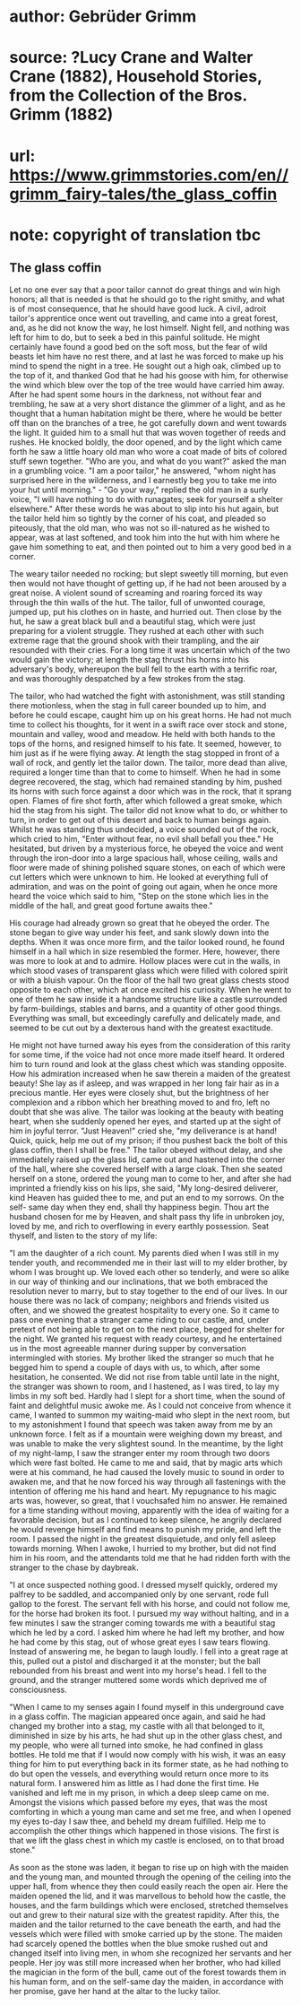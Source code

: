 # author: Gebrüder Grimm
# source: ?Lucy Crane and Walter Crane (1882), Household Stories, from the Collection of the Bros. Grimm (1882)
# url: https://www.grimmstories.com/en//grimm_fairy-tales/the_glass_coffin
# note: copyright of translation tbc

## The glass coffin 

Let no one ever say that a poor tailor cannot do great things and win
high honors; all that is needed is that he should go to the right
smithy, and what is of most consequence, that he should have good luck.
A civil, adroit tailor's apprentice once went out travelling, and came
into a great forest, and, as he did not know the way, he lost himself.
Night fell, and nothing was left for him to do, but to seek a bed in
this painful solitude. He might certainly have found a good bed on the
soft moss, but the fear of wild beasts let him have no rest there, and
at last he was forced to make up his mind to spend the night in a tree.
He sought out a high oak, climbed up to the top of it, and thanked God
that he had his goose with him, for otherwise the wind which blew over
the top of the tree would have carried him away.
After he had spent some hours in the darkness, not without fear and
trembling, he saw at a very short distance the glimmer of a light, and
as he thought that a human habitation might be there, where he would be
better off than on the branches of a tree, he got carefully down and
went towards the light. It guided him to a small hut that was woven
together of reeds and rushes. He knocked boldly, the door opened, and by
the light which came forth he saw a little hoary old man who wore a coat
made of bits of colored stuff sewn together. "Who are you, and what do
you want?" asked the man in a grumbling voice. "I am a poor tailor,"
he answered, "whom night has surprised here in the wilderness, and I
earnestly beg you to take me into your hut until morning." - "Go your
way," replied the old man in a surly voice, "I will have nothing to do
with runagates; seek for yourself a shelter elsewhere." After these
words he was about to slip into his hut again, but the tailor held him
so tightly by the corner of his coat, and pleaded so piteously, that the
old man, who was not so ill-natured as he wished to appear, was at last
softened, and took him into the hut with him where he gave him something
to eat, and then pointed out to him a very good bed in a corner.

The weary tailor needed no rocking; but slept sweetly till morning, but
even then would not have thought of getting up, if he had not been
aroused by a great noise. A violent sound of screaming and roaring
forced its way through the thin walls of the hut. The tailor, full of
unwonted courage, jumped up, put his clothes on in haste, and hurried
out. Then close by the hut, he saw a great black bull and a beautiful
stag, which were just preparing for a violent struggle. They rushed at
each other with such extreme rage that the ground shook with their
trampling, and the air resounded with their cries. For a long time it
was uncertain which of the two would gain the victory; at length the
stag thrust his horns into his adversary's body, whereupon the bull
fell to the earth with a terrific roar, and was thoroughly despatched by
a few strokes from the stag.

The tailor, who had watched the fight with astonishment, was still
standing there motionless, when the stag in full career bounded up to
him, and before he could escape, caught him up on his great horns. He
had not much time to collect his thoughts, for it went in a swift race
over stock and stone, mountain and valley, wood and meadow. He held with
both hands to the tops of the horns, and resigned himself to his fate.
It seemed, however, to him just as if he were flying away. At length the
stag stopped in front of a wall of rock, and gently let the tailor down.
The tailor, more dead than alive, required a longer time than that to
come to himself. When he had in some degree recovered, the stag, which
had remained standing by him, pushed its horns with such force against a
door which was in the rock, that it sprang open. Flames of fire shot
forth, after which followed a great smoke, which hid the stag from his
sight. The tailor did not know what to do, or whither to turn, in order
to get out of this desert and back to human beings again. Whilst he was
standing thus undecided, a voice sounded out of the rock, which cried to
him, "Enter without fear, no evil shall befall you thee." He
hesitated, but driven by a mysterious force, he obeyed the voice and
went through the iron-door into a large spacious hall, whose ceiling,
walls and floor were made of shining polished square stones, on each of
which were cut letters which were unknown to him. He looked at
everything full of admiration, and was on the point of going out again,
when he once more heard the voice which said to him, "Step on the stone
which lies in the middle of the hall, and great good fortune awaits
thee."

His courage had already grown so great that he obeyed the order. The
stone began to give way under his feet, and sank slowly down into the
depths. When it was once more firm, and the tailor looked round, he
found himself in a hall which in size resembled the former. Here,
however, there was more to look at and to admire. Hollow places were cut
in the walls, in which stood vases of transparent glass which were
filled with colored spirit or with a bluish vapour. On the floor of the
hall two great glass chests stood opposite to each other, which at once
excited his curiosity. When he went to one of them he saw inside it a
handsome structure like a castle surrounded by farm-buildings, stables
and barns, and a quantity of other good things. Everything was small,
but exceedingly carefully and delicately made, and seemed to be cut out
by a dexterous hand with the greatest exactitude.

He might not have turned away his eyes from the consideration of this
rarity for some time, if the voice had not once more made itself heard.
It ordered him to turn round and look at the glass chest which was
standing opposite. How his admiration increased when he saw therein a
maiden of the greatest beauty! She lay as if asleep, and was wrapped in
her long fair hair as in a precious mantle. Her eyes were closely shut,
but the brightness of her complexion and a ribbon which her breathing
moved to and fro, left no doubt that she was alive. The tailor was
looking at the beauty with beating heart, when she suddenly opened her
eyes, and started up at the sight of him in joyful terror. "Just
Heaven!" cried she, "my deliverance is at hand! Quick, quick, help me
out of my prison; if thou pushest back the bolt of this glass coffin,
then I shall be free." The tailor obeyed without delay, and she
immediately raised up the glass lid, came out and hastened into the
corner of the hall, where she covered herself with a large cloak. Then
she seated herself on a stone, ordered the young man to come to her, and
after she had imprinted a friendly kiss on his lips, she said, "My
long-desired deliverer, kind Heaven has guided thee to me, and put an
end to my sorrows. On the self- same day when they end, shall thy
happiness begin. Thou art the husband chosen for me by Heaven, and shalt
pass thy life in unbroken joy, loved by me, and rich to overflowing in
every earthly possession. Seat thyself, and listen to the story of my
life:

"I am the daughter of a rich count. My parents died when I was still in
my tender youth, and recommended me in their last will to my elder
brother, by whom I was brought up. We loved each other so tenderly, and
were so alike in our way of thinking and our inclinations, that we both
embraced the resolution never to marry, but to stay together to the end
of our lives. In our house there was no lack of company; neighbors and
friends visited us often, and we showed the greatest hospitality to
every one. So it came to pass one evening that a stranger came riding to
our castle, and, under pretext of not being able to get on to the next
place, begged for shelter for the night. We granted his request with
ready courtesy, and he entertained us in the most agreeable manner
during supper by conversation intermingled with stories. My brother
liked the stranger so much that he begged him to spend a couple of days
with us, to which, after some hesitation, he consented. We did not rise
from table until late in the night, the stranger was shown to room, and
I hastened, as I was tired, to lay my limbs in my soft bed. Hardly had I
slept for a short time, when the sound of faint and delightful music
awoke me. As I could not conceive from whence it came, I wanted to
summon my waiting-maid who slept in the next room, but to my
astonishment I found that speech was taken away from me by an unknown
force. I felt as if a mountain were weighing down my breast, and was
unable to make the very slightest sound. In the meantime, by the light
of my night-lamp, I saw the stranger enter my room through two doors
which were fast bolted. He came to me and said, that by magic arts which
were at his command, he had caused the lovely music to sound in order to
awaken me, and that he now forced his way through all fastenings with
the intention of offering me his hand and heart. My repugnance to his
magic arts was, however, so great, that I vouchsafed him no answer. He
remained for a time standing without moving, apparently with the idea of
waiting for a favorable decision, but as I continued to keep silence, he
angrily declared he would revenge himself and find means to punish my
pride, and left the room. I passed the night in the greatest
disquietude, and only fell asleep towards morning. When I awoke, I
hurried to my brother, but did not find him in his room, and the
attendants told me that he had ridden forth with the stranger to the
chase by daybreak.

"I at once suspected nothing good. I dressed myself quickly, ordered my
palfrey to be saddled, and accompanied only by one servant, rode full
gallop to the forest. The servant fell with his horse, and could not
follow me, for the horse had broken its foot. I pursued my way without
halting, and in a few minutes I saw the stranger coming towards me with
a beautiful stag which he led by a cord. I asked him where he had left
my brother, and how he had come by this stag, out of whose great eyes I
saw tears flowing. Instead of answering me, he began to laugh loudly. I
fell into a great rage at this, pulled out a pistol and discharged it at
the monster; but the ball rebounded from his breast and went into my
horse's head. I fell to the ground, and the stranger muttered some
words which deprived me of consciousness.

"When I came to my senses again I found myself in this underground cave
in a glass coffin. The magician appeared once again, and said he had
changed my brother into a stag, my castle with all that belonged to it,
diminished in size by his arts, he had shut up in the other glass chest,
and my people, who were all turned into smoke, he had confined in glass
bottles. He told me that if I would now comply with his wish, it was an
easy thing for him to put everything back in its former state, as he had
nothing to do but open the vessels, and everything would return once
more to its natural form. I answered him as little as I had done the
first time. He vanished and left me in my prison, in which a deep sleep
came on me. Amongst the visions which passed before my eyes, that was
the most comforting in which a young man came and set me free, and when
I opened my eyes to-day I saw thee, and beheld my dream fulfilled. Help
me to accomplish the other things which happened in those visions. The
first is that we lift the glass chest in which my castle is enclosed, on
to that broad stone."

As soon as the stone was laden, it began to rise up on high with the
maiden and the young man, and mounted through the opening of the ceiling
into the upper hall, from whence they then could easily reach the open
air. Here the maiden opened the lid, and it was marvellous to behold how
the castle, the houses, and the farm buildings which were enclosed,
stretched themselves out and grew to their natural size with the
greatest rapidity. After this, the maiden and the tailor returned to the
cave beneath the earth, and had the vessels which were filled with smoke
carried up by the stone. The maiden had scarcely opened the bottles when
the blue smoke rushed out and changed itself into living men, in whom
she recognized her servants and her people. Her joy was still more
increased when her brother, who had killed the magician in the form of
the bull, came out of the forest towards them in his human form, and on
the self-same day the maiden, in accordance with her promise, gave her
hand at the altar to the lucky tailor.
